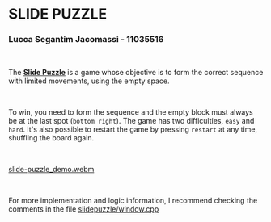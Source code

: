 <h1> SLIDE PUZZLE </h1>

<h3> Lucca Segantim Jacomassi - 11035516 </h3>

<br />

The <strong>[Slide Puzzle](https://lulcca.github.io/abcg/slidepuzzle/)</strong> is a game whose objective is to form the correct sequence with limited movements, using the empty space.

<br />

To win, you need to form the sequence and the empty block must always be at the last spot (`bottom right`). The game has two difficulties, `easy` and `hard`. It's also possible to restart the game by pressing `restart` at any time, shuffling the board again.

<br />

[slide-puzzle_demo.webm](https://user-images.githubusercontent.com/56274210/194726785-97ec483d-ab30-4a40-8076-5617aeff58b5.webm)

<br />

For more implementation and logic information, I recommend checking the comments in the file [slidepuzzle/window.cpp](https://github.com/lulcca/abcg/blob/main/examples/slidepuzzle/window.cpp)
